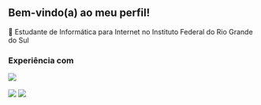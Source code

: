 ## Bem-vindo(a) ao meu perfil!
📲 Estudante de Informática para Internet no Instituto Federal do Rio Grande do Sul
<br>
### Experiência com
[![](https://skillicons.dev/icons?i=html,css,js,postgres,mysql,php)](https://skillicons.dev)
<br>
<br>
![](https://github-readme-stats.vercel.app/api/top-langs/?username=juanmadeira&layout=compact&langs_count=8&card_width=320&theme=tokyonight&hide_border=true)
![](https://github-readme-stats.vercel.app/api?username=juanmadeira&theme=tokyonight&rank_icon=github&hide_border=true)
